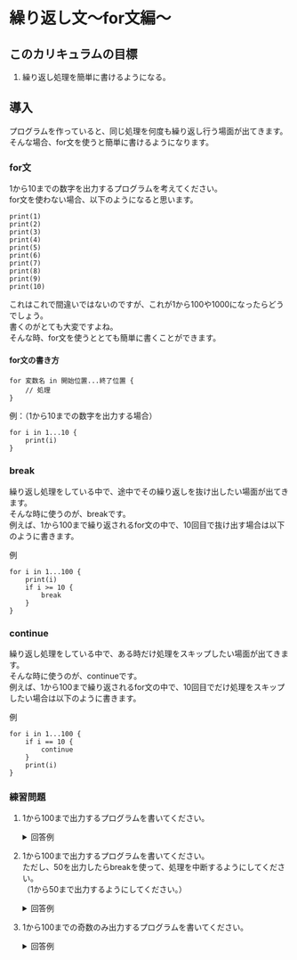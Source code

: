 # 繰り返し文〜for文編〜

## このカリキュラムの目標
1. 繰り返し処理を簡単に書けるようになる。

## 導入
プログラムを作っていると、同じ処理を何度も繰り返し行う場面が出てきます。  
そんな場合、for文を使うと簡単に書けるようになります。

### for文
1から10までの数字を出力するプログラムを考えてください。  
for文を使わない場合、以下のようになると思います。

```
print(1)
print(2)
print(3)
print(4)
print(5)
print(6)
print(7)
print(8)
print(9)
print(10)
```

これはこれで間違いではないのですが、これが1から100や1000になったらどうでしょう。  
書くのがとても大変ですよね。  
そんな時、for文を使うととても簡単に書くことができます。

#### for文の書き方

```
for 変数名 in 開始位置...終了位置 {
    // 処理
}
```

例：（1から10までの数字を出力する場合）

```
for i in 1...10 {
    print(i)
}
```

### break
繰り返し処理をしている中で、途中でその繰り返しを抜け出したい場面が出てきます。  
そんな時に使うのが、breakです。  
例えば、1から100まで繰り返されるfor文の中で、10回目で抜け出す場合は以下のように書きます。

例

```
for i in 1...100 {
    print(i)
    if i >= 10 {
        break
    }
}
```

### continue
繰り返し処理をしている中で、ある時だけ処理をスキップしたい場面が出てきます。  
そんな時に使うのが、continueです。  
例えば、1から100まで繰り返されるfor文の中で、10回目でだけ処理をスキップしたい場合は以下のように書きます。

例

```
for i in 1...100 {
    if i == 10 {
        continue
    }
    print(i)
}
```

### 練習問題
1. 1から100まで出力するプログラムを書いてください。
	
	<details><summary>回答例</summary><div>
	
	```
	for i in 1...100 {
	    print(i)
	}
	```
	
	</div></details>
	
2. 1から100まで出力するプログラムを書いてください。  
ただし、50を出力したらbreakを使って、処理を中断するようにしてください。  
（1から50まで出力するようにしてください。）

	<details><summary>回答例</summary><div>
	
	```
	for i in 1...100 {
	    if i > 50 {
	        break
	    }
	    print(i)
	}
	```
	
	</div></details>
	
3. 1から100までの奇数のみ出力するプログラムを書いてください。  
	<details><summary>回答例</summary><div>
	
	```
	for i in 1...100 {
	    if i % 2 == 0 {
	        continue
	    }
	    print(i)
	}
	
	```
	
	</div></details>